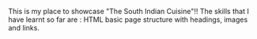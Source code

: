 This is my place to showcase "The South Indian Cuisine"!!
The skills that I have learnt so far are : HTML basic page structure with headings, images and links.
